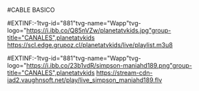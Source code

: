 #CABLE BASICO 

#EXTINF:-1tvg-id="881"tvg-name="Wapp"tvg-logo="https://i.ibb.co/Q85nVZw/planetatvkids.jpg"group-title="CANALES",planetatvkids
https://scl.edge.grupoz.cl/planetatvkids/live/playlist.m3u8

#EXTINF:-1tvg-id="881"tvg-name="Wapp"tvg-logo="https://i.ibb.co/23b1vdR/simpson-maniahd189.png"group-title="CANALES",planetatvkids
https://stream-cdn-iad2.vaughnsoft.net/play/live_simpson_maniahd189.flv


